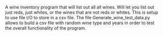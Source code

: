 A wine inventory program that will list out all all wines.  Will let you list out just reds, just whites, or the wines that are not reds or whites.  This is setup to use file I/O to store in a csv file.  The file Generate_wine_test_data.py allows to build a csv file with random wine type and years in order to test the overall functionality of the program.